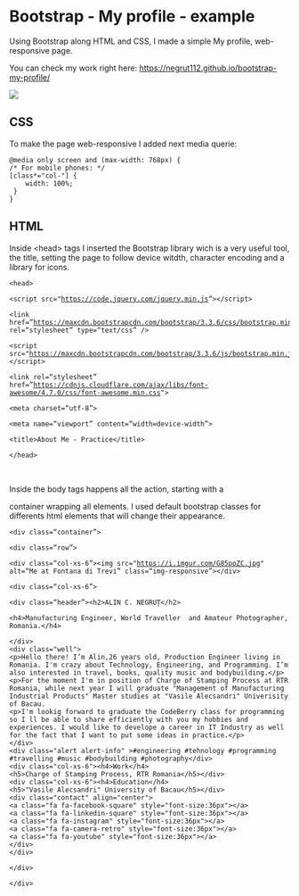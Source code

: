 # Bootstrap - My profile - example

<p>Using Bootstrap along HTML and CSS, I made a simple My profile, web-responsive page.<br>
    
You can check my work right here: <a href="https://negrut112.github.io/bootstrap-my-profile/">https://negrut112.github.io/bootstrap-my-profile/</a><br>
    
<img src="https://i.imgur.com/ttQw0Wh.jpg">

## CSS

<p>To make the page web-responsive I added next media querie:</p>
<pre><code>@media only screen and (max-width: 768px) {
/* For mobile phones: */
[class*=&quot;col-&quot;] {
    width: 100%;
 }
}
</code></pre>


## HTML

<p>Inside &lt;head&gt; tags I inserted the Bootstrap library wich is a very useful tool, the title, setting the page to follow device witdth, character encoding and a library for icons.</p>

<pre><code>&lt;head&gt;<br>
&lt;script src=&quot;<a href="https://code.jquery.com/jquery.min.js">https://code.jquery.com/jquery.min.js</a>“&gt;&lt;/script&gt;<br>
&lt;link href=”<a href="https://maxcdn.bootstrapcdn.com/bootstrap/3.3.6/css/bootstrap.min.css">https://maxcdn.bootstrapcdn.com/bootstrap/3.3.6/css/bootstrap.min.css</a>&quot; rel=“stylesheet” type=“text/css” /&gt;<br>
&lt;script src=&quot;<a href="https://maxcdn.bootstrapcdn.com/bootstrap/3.3.6/js/bootstrap.min.js">https://maxcdn.bootstrapcdn.com/bootstrap/3.3.6/js/bootstrap.min.js</a>“&gt;&lt;/script&gt;<br>
&lt;link rel=“stylesheet” href=”<a href="https://cdnjs.cloudflare.com/ajax/libs/font-awesome/4.7.0/css/font-awesome.min.css">https://cdnjs.cloudflare.com/ajax/libs/font-awesome/4.7.0/css/font-awesome.min.css</a>&quot;&gt;<br>
&lt;meta charset=“utf-8”&gt;<br>
&lt;meta name=“viewport” content=“width=device-width”&gt;<br>
&lt;title&gt;About Me - Practice&lt;/title&gt;<br>
&lt;/head&gt;</code></pre><br>

<p>Inside the body tags happens all the action, starting with a <div> container wrapping all elements. I used default bootstrap classes for differents html elements that will change their appearance.</p>

<pre><code>&lt;div class=“container”&gt;<br>
&lt;div class=“row”&gt;<br>
&lt;div class=“col-xs-6”&gt;&lt;img src=&quot;<a href="https://i.imgur.com/G85poZC.jpg">https://i.imgur.com/G85poZC.jpg</a>&quot; alt=“Me at Fontana di Trevi” class=“img-responsive”&gt;&lt;/div&gt;<br>
&lt;div class=“col-xs-6”&gt;<br>
&lt;div class=“header”&gt;&lt;h2&gt;ALIN C. NEGRUȚ&lt;/h2&gt;<br>
&lt;h4&gt;Manufacturing Engineer, World Traveller  and Amateur Photographer, Romania.&lt;/h4&gt;<br>
&lt;/div&gt;
&lt;div class=&quot;well&quot;&gt; 
&lt;p&gt;Hello there! I’m Alin,26 years old, Production Engineer living in Romania. I'm crazy about Technology, Engineering, and Programming. I’m also interested in travel, books, quality music and bodybuilding.&lt;/p&gt;
&lt;p&gt;For the moment I'm in position of Charge of Stamping Process at RTR Romania, while next year I will graduate &quot;Management of Manufacturing Industrial Products&quot; Master studies at &quot;Vasile Alecsandri&quot; Univerisity of Bacau.
&lt;p&gt;I'm lookig forward to graduate the CodeBerry class for programming so I ll be able to share efficiently with you my hobbies and experiences. I would like to develope a career in IT Industry as well for the fact that I want to put some ideas in practice.&lt;/p&gt;
&lt;/div&gt;
&lt;div class=&quot;alert alert-info&quot; &gt;#engineering #tehnology #programming #travelling #music #bodybuilding #photography&lt;/div&gt;
&lt;div class=&quot;col-xs-6&quot;&gt;&lt;h4&gt;Work&lt;/h4&gt;
&lt;h5&gt;Charge of Stamping Process, RTR Romania&lt;/h5&gt;&lt;/div&gt;
&lt;div class=&quot;col-xs-6&quot;&gt;&lt;h4&gt;Education&lt;/h4&gt;
&lt;h5&gt;&quot;Vasile Alecsandri&quot; University of Bacau&lt;/h5&gt;&lt;/div&gt;
&lt;div class=&quot;contact&quot; align=&quot;center&quot;&gt;
&lt;a class=&quot;fa fa-facebook-square&quot; style=&quot;font-size:36px&quot;&gt;&lt;/a&gt;
&lt;a class=&quot;fa fa-linkedin-square&quot; style=&quot;font-size:36px&quot;&gt;&lt;/a&gt;
&lt;a class=&quot;fa fa-instagram&quot; style=&quot;font-size:36px&quot;&gt;&lt;/a&gt;
&lt;a class=&quot;fa fa-camera-retro&quot; style=&quot;font-size:36px&quot;&gt;&lt;/a&gt;
&lt;a class=&quot;fa fa-youtube&quot; style=&quot;font-size:36px&quot;&gt;&lt;/a&gt;
&lt;/div&gt;
&lt;/div&gt;<br>
&lt;/div&gt;<br>
&lt;/div&gt;</code></pre>

